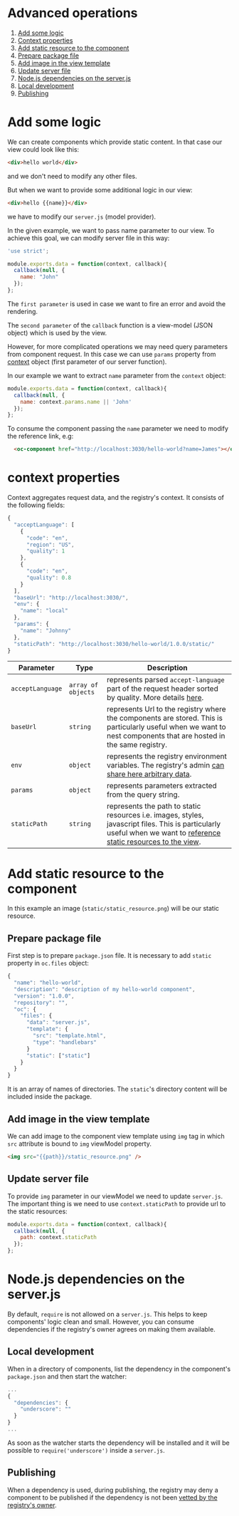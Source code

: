 Advanced operations
===================

1. [Add some logic](#add-some-logic)
1. [Context properties](#context-properties)
1. [Add static resource to the component](#add-static-resource-to-the-component)
  1. [Prepare package file](#prepare-package-file)
  1. [Add image in the view template](#add-image-in-the-view-template)
  1. [Update server file](#update-server-file)
1. [Node.js dependencies on the server.js](#nodejs-dependencies-on-the-serverjs)
  1. [Local development](#local-development)
  1. [Publishing](#publishing)

# Add some logic

We can create components which provide static content. In that case our view could look like this:

```html
<div>hello world</div>
```
and we don't need to modify any other files.

But when we want to provide some additional logic in our view:

```html
<div>hello {{name}}</div>
```
we have to modify our `server.js` (model provider).

In the given example, we want to pass name parameter to our view. To achieve this goal, we can modify server file in this way:

```js
'use strict';

module.exports.data = function(context, callback){
  callback(null, {
    name: "John"
  });
};
```
The `first parameter` is used in case we want to fire an error and avoid the rendering.

The `second parameter` of the `callback` function is a view-model (JSON object) which is used by the view.

However, for more complicated operations we may need query parameters from component request. In this case we can use `params` property from [context](#context-properties) object (first parameter of our server function).

In our example we want to extract `name` parameter from the `context` object:
```js
module.exports.data = function(context, callback){
  callback(null, {
    name: context.params.name || 'John'
  });
};
```
To consume the component passing the `name` parameter we need to modify the reference link, e.g:

```html
  <oc-component href="http://localhost:3030/hello-world?name=James"></oc-component>
```

# context properties

Context aggregates request data, and the registry's context. It consists of the following fields:

```js
{
  "acceptLanguage": [
    {
      "code": "en",
      "region": "US",
      "quality": 1
    },
    {
      "code": "en",
      "quality": 0.8
    }
  ],
  "baseUrl": "http://localhost:3030/",
  "env": {
    "name": "local"
  },
  "params": {
    "name": "Johnny"
  },
  "staticPath": "http://localhost:3030/hello-world/1.0.0/static/"
}
```

|Parameter|Type|Description|
|---------|----|-----------|
|`acceptLanguage`|`array of objects`|represents parsed `accept-language` part of the request header sorted by quality. More details [here](https://github.com/opentable/accept-language-parser).|
|`baseUrl`|`string`|represents Url to the registry where the components are stored. This is particularly useful when we want to nest components that are hosted in the same registry.|
|`env`|`object`|represents the registry environment variables. The registry's admin [can share here arbitrary data](registry.md#registry-configuration).|
|`params`|`object`|represents parameters extracted from the query string.|
|`staticPath`|`string`|represents the path to static resources i.e. images, styles, javascript files. This is particularly useful when we want to [reference static resources to the view](#add-static-resource-to-the-component).|

# Add static resource to the component

In this example an image (`static/static_resource.png`) will be our static resource.

## Prepare package file
First step is to prepare `package.json` file. It is necessary to add `static` property in `oc.files` object:
```js
{
  "name": "hello-world",
  "description": "description of my hello-world component",
  "version": "1.0.0",
  "repository": "",
  "oc": {
    "files": {
      "data": "server.js",
      "template": {
        "src": "template.html",
        "type": "handlebars"
      }
      "static": ["static"]
    }
  }
}
```
It is an array of names of directories. The `static`'s directory content will be included inside the package.

## Add image in the view template

We can add image to the component view template using `img` tag in which `src` attribute is bound to `img` viewModel property.
```html
<img src="{{path}}/static_resource.png" />
```

## Update server file
To provide `img` parameter in our viewModel we need to update `server.js`. The important thing is we need to use `context.staticPath` to provide url to the static resources:
```js
module.exports.data = function(context, callback){
  callback(null, {
    path: context.staticPath
  });
};
```

# Node.js dependencies on the server.js

By default, `require` is not allowed on a `server.js`. This helps to keep components' logic clean and small. However, you can consume dependencies if the registry's owner agrees on making them available.

## Local development

When in a directory of components, list the dependency in the component's `package.json` and then start the watcher:
```js
...
{
  "dependencies": {
    "underscore": ""
  }
}
...
```
As soon as the watcher starts the dependency will be installed and it will be possible to `require('underscore')` inside a `server.js`.

## Publishing

When a dependency is used, during publishing, the registry may deny a component to be published if the dependency is not been [vetted by the registry's owner](registry.md#registry-configuration).
